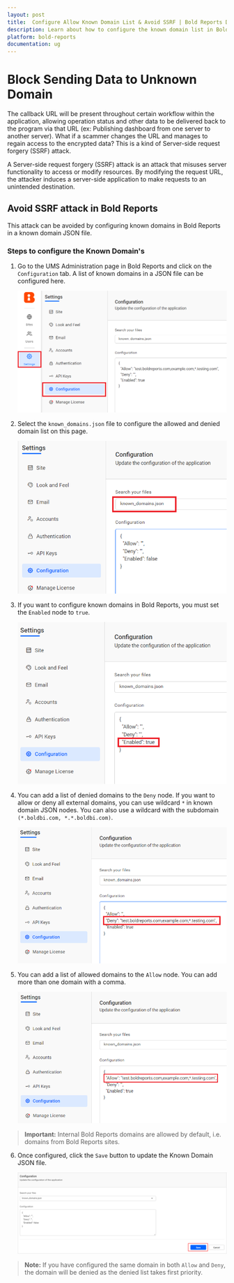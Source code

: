 ```yaml
---
layout: post
title:  Configure Allow Known Domain List & Avoid SSRF | Bold Reports Docs
description: Learn about how to configure the known domain list in Bold Reports application to avoid Server-side request forgery (SSRF) attacks.
platform: bold-reports
documentation: ug
---
```


# Block Sending Data to Unknown Domain

The callback URL will be present throughout certain workflow within the application, allowing operation status and other data to be delivered back to the program via that URL (ex: Publishing dashboard from one server to another server). What if a scammer changes the URL and manages to regain access to the encrypted data? This is a kind of Server-side request forgery (SSRF) attack.

A Server-side request forgery (SSRF) attack is an attack that misuses server functionality to access or modify resources. By modifying the request URL, the attacker induces a server-side application to make requests to an unintended destination.

## Avoid SSRF attack in Bold Reports

This attack can be avoided by configuring known domains in Bold Reports in a known domain JSON file.

### Steps to configure the Known Domain's

1. Go to the UMS Administration page in Bold Reports and click on the `Configuration` tab. A list of known domains in a JSON file can be configured here.

    ![UMS Settings](/static/assets/on-premise/images/security-configuration/ums-settings.png#width=40%)

2. Select the `known_domains.json` file to configure the allowed and denied domain list on this page.

    ![Known Domain Json](/static/assets/on-premise/images/security-configuration/known-domain-json.png#width=40%)

3. If you want to configure known domains in Bold Reports, you must set the `Enabled` node to `true`.

    ![Known Domain Json Enable](/static/assets/on-premise/images/security-configuration/known-domain-json-enable.png#width=40%)

4. You can add a list of denied domains to the `Deny` node. If you want to allow or deny all external domains, you can use wildcard `*` in known domain JSON nodes. You can also use a wildcard with the subdomain `(*.boldbi.com, *.*.boldbi.com)`.

    ![Denied Domains](/static/assets/on-premise/images/security-configuration/denied-domains.png#width=40%)

5. You can add a list of allowed domains to the `Allow` node. You can add more than one domain with a comma. 

    ![Allowed Domains](/static/assets/on-premise/images/security-configuration/allowed-domains.png#width=40%)

> **Important:**  Internal Bold Reports domains are allowed by default, i.e. domains from Bold Reports sites.

6. Once configured, click the `Save` button to update the Known Domain JSON file.

    ![Save Known Domain Json](/static/assets/on-premise/images/security-configuration/save-known-domain-json.png#width=40%)

> **Note:**  If you have configured the same domain in both `Allow` and `Deny`, the domain will be denied as the denied list takes first priority. 